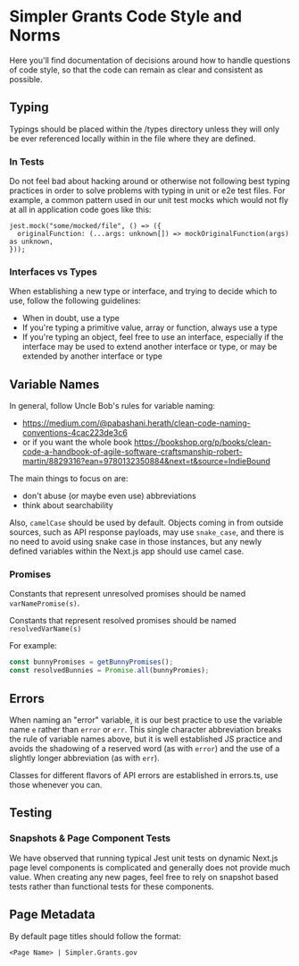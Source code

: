 # Simpler Grants Code Style and Norms

Here you'll find documentation of decisions around how to handle questions of code style, so that the code can remain as clear and consistent as possible.

## Typing

Typings should be placed within the /types directory unless they will only be ever referenced locally within in the file where they are defined.

### In Tests

Do not feel bad about hacking around or otherwise not following best typing practices in order to solve problems with typing in unit or e2e test files. For example, a common pattern used in our unit test mocks which would not fly at all in application code goes like this:

```
jest.mock("some/mocked/file", () => ({
  originalFunction: (...args: unknown[]) => mockOriginalFunction(args) as unknown,
}));
```

### Interfaces vs Types

When establishing a new type or interface, and trying to decide which to use, follow the following guidelines:

- When in doubt, use a type
- If you're typing a primitive value, array or function, always use a type
- If you're typing an object, feel free to use an interface, especially if the interface may be used to extend another interface or type, or may be extended by another interface or type

## Variable Names

In general, follow Uncle Bob's rules for variable naming:

- https://medium.com/@pabashani.herath/clean-code-naming-conventions-4cac223de3c6
- or if you want the whole book https://bookshop.org/p/books/clean-code-a-handbook-of-agile-software-craftsmanship-robert-martin/8829316?ean=9780132350884&next=t&source=IndieBound

The main things to focus on are:

- don't abuse (or maybe even use) abbreviations
- think about searchability

Also, `camelCase` should be used by default. Objects coming in from outside sources, such as API response payloads, may use `snake_case`, and there is no need to avoid using snake case in those instances, but any newly defined variables within the Next.js app should use camel case.

### Promises

Constants that represent unresolved promises should be named `varNamePromise(s)`.

Constants that represent resolved promises should be named `resolvedVarName(s)`

For example:

```javascript
const bunnyPromises = getBunnyPromises();
const resolvedBunnies = Promise.all(bunnyPromies);
```

## Errors

When naming an "error" variable, it is our best practice to use the variable name `e` rather than `error` or `err`. This single character abbreviation breaks the rule of variable names above, but it is well established JS practice and avoids the shadowing of a reserved word (as with `error`) and the use of a slightly longer abbreviation (as with `err`).

Classes for different flavors of API errors are established in errors.ts, use those whenever you can.

## Testing

### Snapshots & Page Component Tests

We have observed that running typical Jest unit tests on dynamic Next.js page level components is complicated and generally does not provide much value. When creating any new pages, feel free to rely on snapshot based tests rather than functional tests for these components.

## Page Metadata

By default page titles should follow the format:

`<Page Name> | Simpler.Grants.gov`
